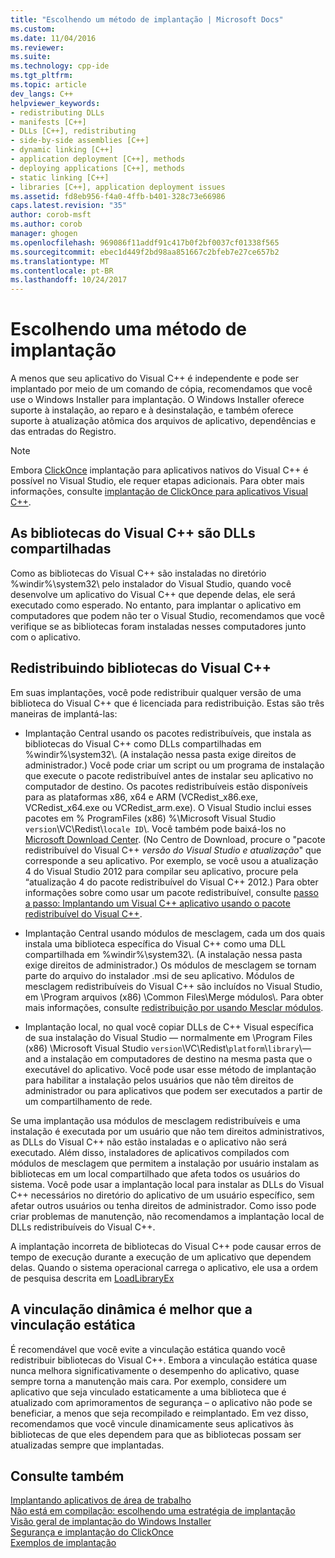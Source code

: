 ```yaml
---
title: "Escolhendo um método de implantação | Microsoft Docs"
ms.custom: 
ms.date: 11/04/2016
ms.reviewer: 
ms.suite: 
ms.technology: cpp-ide
ms.tgt_pltfrm: 
ms.topic: article
dev_langs: C++
helpviewer_keywords:
- redistributing DLLs
- manifests [C++]
- DLLs [C++], redistributing
- side-by-side assemblies [C++]
- dynamic linking [C++]
- application deployment [C++], methods
- deploying applications [C++], methods
- static linking [C++]
- libraries [C++], application deployment issues
ms.assetid: fd8eb956-f4a0-4ffb-b401-328c73e66986
caps.latest.revision: "35"
author: corob-msft
ms.author: corob
manager: ghogen
ms.openlocfilehash: 969086f11addf91c417b0f2bf0037cf01338f565
ms.sourcegitcommit: ebec1d449f2bd98aa851667c2bfeb7e27ce657b2
ms.translationtype: MT
ms.contentlocale: pt-BR
ms.lasthandoff: 10/24/2017
---
```

# <a name="choosing-a-deployment-method"></a>Escolhendo uma método de implantação
A menos que seu aplicativo do Visual C++ é independente e pode ser implantado por meio de um comando de cópia, recomendamos que você use o Windows Installer para implantação. O Windows Installer oferece suporte à instalação, ao reparo e à desinstalação, e também oferece suporte à atualização atômica dos arquivos de aplicativo, dependências e das entradas do Registro.  
  
> [!NOTE]
>  Embora [ClickOnce](/visualstudio/deployment/clickonce-security-and-deployment) implantação para aplicativos nativos do Visual C++ é possível no Visual Studio, ele requer etapas adicionais. Para obter mais informações, consulte [implantação de ClickOnce para aplicativos Visual C++](../ide/clickonce-deployment-for-visual-cpp-applications.md).  
  
## <a name="visual-c-libraries-are-shared-dlls"></a>As bibliotecas do Visual C++ são DLLs compartilhadas  
 Como as bibliotecas do Visual C++ são instaladas no diretório %windir%\system32\ pelo instalador do Visual Studio, quando você desenvolve um aplicativo do Visual C++ que depende delas, ele será executado como esperado. No entanto, para implantar o aplicativo em computadores que podem não ter o Visual Studio, recomendamos que você verifique se as bibliotecas foram instaladas nesses computadores junto com o aplicativo.  
  
## <a name="redistributing-visual-c-libraries"></a>Redistribuindo bibliotecas do Visual C++  
 Em suas implantações, você pode redistribuir qualquer versão de uma biblioteca do Visual C++ que é licenciada para redistribuição. Estas são três maneiras de implantá-las:  
  
-   Implantação Central usando os pacotes redistribuíveis, que instala as bibliotecas do Visual C++ como DLLs compartilhadas em %windir%\system32\\. (A instalação nessa pasta exige direitos de administrador.) Você pode criar um script ou um programa de instalação que execute o pacote redistribuível antes de instalar seu aplicativo no computador de destino. Os pacotes redistribuíveis estão disponíveis para as plataformas x86, x64 e ARM (VCRedist_x86.exe, VCRedist_x64.exe ou VCRedist_arm.exe). O Visual Studio inclui esses pacotes em % ProgramFiles (x86) %\Microsoft Visual Studio `version`\VC\Redist\\`locale ID`\\. Você também pode baixá-los no [Microsoft Download Center](http://go.microsoft.com/fwlink/?LinkId=132793). (No Centro de Download, procure o "pacote redistribuível do Visual C++ *versão do Visual Studio e atualização*" que corresponde a seu aplicativo. Por exemplo, se você usou a atualização 4 do Visual Studio 2012 para compilar seu aplicativo, procure pela “atualização 4 do pacote redistribuível do Visual C++ 2012.) Para obter informações sobre como usar um pacote redistribuível, consulte [passo a passo: Implantando um Visual C++ aplicativo usando o pacote redistribuível do Visual C++](../ide/deploying-visual-cpp-application-by-using-the-vcpp-redistributable-package.md).  
  
-   Implantação Central usando módulos de mesclagem, cada um dos quais instala uma biblioteca específica do Visual C++ como uma DLL compartilhada em %windir%\system32\\. (A instalação nessa pasta exige direitos de administrador.) Os módulos de mesclagem se tornam parte do arquivo do instalador .msi de seu aplicativo. Módulos de mesclagem redistribuíveis do Visual C++ são incluídos no Visual Studio, em \Program arquivos (x86) \Common Files\Merge módulos\\. Para obter mais informações, consulte [redistribuição por usando Mesclar módulos](../ide/redistributing-components-by-using-merge-modules.md).  
  
-   Implantação local, no qual você copiar DLLs de C++ Visual específica de sua instalação do Visual Studio — normalmente em \Program Files (x86) \Microsoft Visual Studio `version`\VC\Redist\\`platform`\\`library`\—and a instalação em computadores de destino na mesma pasta que o executável do aplicativo. Você pode usar esse método de implantação para habilitar a instalação pelos usuários que não têm direitos de administrador ou para aplicativos que podem ser executados a partir de um compartilhamento de rede.  
  
 Se uma implantação usa módulos de mesclagem redistribuíveis e uma instalação é executada por um usuário que não tem direitos administrativos, as DLLs do Visual C++ não estão instaladas e o aplicativo não será executado. Além disso, instaladores de aplicativos compilados com módulos de mesclagem que permitem a instalação por usuário instalam as bibliotecas em um local compartilhado que afeta todos os usuários do sistema. Você pode usar a implantação local para instalar as DLLs do Visual C++ necessários no diretório do aplicativo de um usuário específico, sem afetar outros usuários ou tenha direitos de administrador. Como isso pode criar problemas de manutenção, não recomendamos a implantação local de DLLs redistribuíveis do Visual C++.  
  
 A implantação incorreta de bibliotecas do Visual C++ pode causar erros de tempo de execução durante a execução de um aplicativo que dependem delas. Quando o sistema operacional carrega o aplicativo, ele usa a ordem de pesquisa descrita em [LoadLibraryEx](http://go.microsoft.com/fwlink/?LinkId=132792)  
  
## <a name="dynamic-linking-is-better-than-static-linking"></a>A vinculação dinâmica é melhor que a vinculação estática  
 É recomendável que você evite a vinculação estática quando você redistribuir bibliotecas do Visual C++. Embora a vinculação estática quase nunca melhora significativamente o desempenho do aplicativo, quase sempre torna a manutenção mais cara. Por exemplo, considere um aplicativo que seja vinculado estaticamente a uma biblioteca que é atualizado com aprimoramentos de segurança – o aplicativo não pode se beneficiar, a menos que seja recompilado e reimplantado. Em vez disso, recomendamos que você vincule dinamicamente seus aplicativos às bibliotecas de que eles dependem para que as bibliotecas possam ser atualizadas sempre que implantadas.  
  
## <a name="see-also"></a>Consulte também  
 [Implantando aplicativos de área de trabalho](../ide/deploying-native-desktop-applications-visual-cpp.md)   
 [Não está em compilação: escolhendo uma estratégia de implantação](http://msdn.microsoft.com/en-us/ecd632d8-063c-4028-b785-81bba045107b)   
 [Visão geral de implantação do Windows Installer](http://msdn.microsoft.com/en-us/3ce4610a-b54f-404e-b650-42f4a55dfc3b)   
 [Segurança e implantação do ClickOnce](/visualstudio/deployment/clickonce-security-and-deployment)   
 [Exemplos de implantação](../ide/deployment-examples.md)